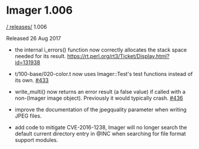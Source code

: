 # Imager 1.006

[ / ](..) [releases/](./) 1.006

Released 26 Aug 2017

 - the internal i_errors() function now correctly allocates the stack space needed for its result. https://rt.perl.org/rt3/Ticket/Display.html?id=131938

 - t/100-base/020-color.t now uses Imager::Test's test functions instead of its own. [#433](https://github.com/tonycoz/imager/issues/433)

 - write_multi() now returns an error result (a false value) if called with a non-(Imager image object). Previously it would typically crash. [#436](https://github.com/tonycoz/imager/issues/436)

 - improve the documentation of the jpegquality parameter when writing JPEG files.

 - add code to mitigate CVE-2016-1238, Imager will no longer search the default current directory entry in @INC when searching for file format support modules.